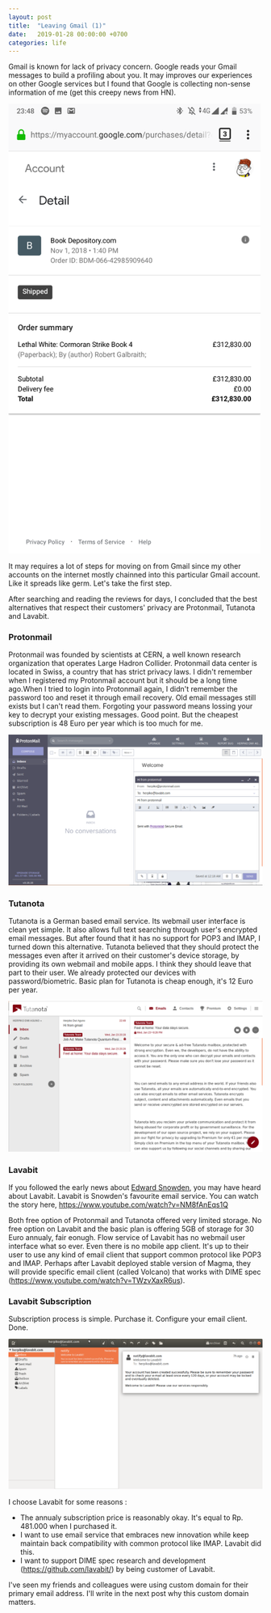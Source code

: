```yaml
---
layout: post
title:  "Leaving Gmail (1)"
date:   2019-01-28 00:00:00 +0700
categories: life
---
```


Gmail is known for lack of privacy concern. Google reads your Gmail messages to build a profiling about you. It may improves our experiences on other Google services but I found that Google is collecting non-sense information of me (get this creepy news from HN).

<img src="/assets/LsOWWzduWnKExEXwlBONI.png" width="500">

It may requires a lot of steps for moving on from Gmail since my other accounts on the internet mostly chainned into this particular Gmail account. Like it spreads like germ. Let's take the first step.

After searching and reading the reviews for days, I concluded that the best alternatives that respect their customers' privacy are Protonmail, Tutanota and Lavabit.

### Protonmail

Protonmail was founded by scientists at CERN, a well known research organization that operates Large Hadron Collider. Protonmail data center is located in Swiss, a country that has strict privacy laws.  I didn't remember when I registered my Protonmail account but it should be a long time ago.When I tried to login into Protonmail again, I didn't remember the password too and reset it through email recovery. Old email messages still exists but I can't read them. Forgoting your password means lossing your key to decrypt your existing messages. Good point. But the cheapest subscription is 48 Euro per year which is too much for me.

<img src="/assets/Screenshot from 2019-01-28 00-18-38.png">

### Tutanota

Tutanota is a German based email service. Its webmail user interface is clean yet simple. It also allows full text searching through user's encrypted email messages. But after found that it has no support for POP3 and IMAP, I turned down this alternative. Tutanota believed that they should protect the messages even after it arrived on their customer's device storage, by providing its own webmail and mobile apps. I think they should leave that part to their user. We already protected our devices with password/biometric. Basic plan for Tutanota is cheap enough, it's 12 Euro per year.

<img src="/assets/Screenshot from 2019-01-28 00-18-02.png">

### Lavabit

If you followed the early news about <a href="https://en.wikipedia.org/wiki/Edward_Snowden">Edward Snowden</a>, you may have heard about Lavabit. Lavabit is Snowden's favourite email service. You can watch the story here, https://www.youtube.com/watch?v=NM8fAnEqs1Q

Both free option of Protonmail and Tutanota offered very limited storage. No free option on Lavabit and the basic plan is offering 5GB of storage for 30 Euro annualy, fair eonugh. Flow service of Lavabit has no webmail user interface what so ever. Even there is no mobile app client. It's up to their user to use any kind of email client that support common protocol like POP3 and IMAP. Perhaps after Lavabit deployed stable version of Magma, they will provide specific email client (called Volcano) that works with DIME spec (https://www.youtube.com/watch?v=TWzvXaxR6us).

### Lavabit Subscription

Subscription process is simple. Purchase it. Configure your email client. Done.

<img src="/assets/Screenshot from 2019-01-28 00-18-51.png">

I choose Lavabit for some reasons :

- The annualy subscription price is reasonably okay. It's equal to Rp. 481.000 when I purchased it.
- I want to use email service that embraces new innovation while keep maintain back compatibility with common protocol like IMAP. Lavabit did this.
- I want to support DIME spec research and development (https://github.com/lavabit/) by being customer of Lavabit.

I've seen my friends and colleagues were using custom domain for their primary email address. I'll write in the next post why this custom domain matters.
